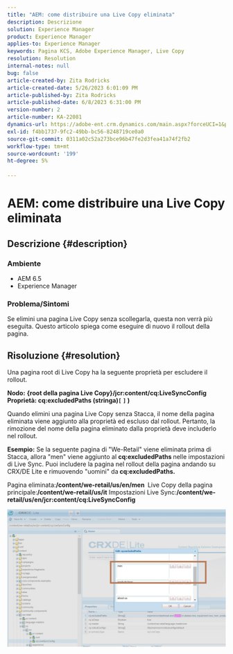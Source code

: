 ```yaml
---
title: "AEM: come distribuire una Live Copy eliminata"
description: Descrizione
solution: Experience Manager
product: Experience Manager
applies-to: Experience Manager
keywords: Pagina KCS, Adobe Experience Manager, Live Copy
resolution: Resolution
internal-notes: null
bug: false
article-created-by: Zita Rodricks
article-created-date: 5/26/2023 6:01:09 PM
article-published-by: Zita Rodricks
article-published-date: 6/8/2023 6:31:00 PM
version-number: 2
article-number: KA-22081
dynamics-url: https://adobe-ent.crm.dynamics.com/main.aspx?forceUCI=1&pagetype=entityrecord&etn=knowledgearticle&id=26052845-effb-ed11-8849-6045bd0063aa
exl-id: f4bb1737-9fc2-49bb-bc56-8248719ce0a0
source-git-commit: 0311a02c52a273bce96b47fe2d3fea41a74f2fb2
workflow-type: tm+mt
source-wordcount: '199'
ht-degree: 5%

---
```


# AEM: come distribuire una Live Copy eliminata

## Descrizione {#description}


### <b>Ambiente</b>

- AEM 6.5
- Experience Manager


### <b>Problema/Sintomi</b>

Se elimini una pagina Live Copy senza scollegarla, questa non verrà più eseguita. Questo articolo spiega come eseguire di nuovo il rollout della pagina.


## Risoluzione {#resolution}


Una pagina root di Live Copy ha la seguente proprietà &#x200B;&#x200B;per escludere il rollout.

<b>Nodo:</b> <b>{root della pagina Live Copy}/jcr:content/cq:LiveSyncConfig Proprietà: cq:excludedPaths (stringa)`[` `]` )</b>

Quando elimini una pagina Live Copy senza Stacca, il nome della pagina eliminata viene aggiunto alla proprietà ed escluso dal rollout.
Pertanto, la rimozione del nome della pagina eliminato dalla proprietà deve includerlo nel rollout.

<b>Esempio:</b>
Se la seguente pagina di &quot;We-Retail&quot; viene eliminata prima di Stacca, allora &quot;men&quot; viene aggiunto al <b>cq:excludedPaths </b>nelle impostazioni di Live Sync.
Puoi includere la pagina nel rollout della pagina andando su CRX/DE Lite e rimuovendo &quot;uomini&quot; da<b> cq:excludedPaths.</b>

Pagina eliminata:<b>/content/we-retail/us/en/men </b>
Live Copy della pagina principale:<b>/content/we-retail/us/it</b>
Impostazioni Live Sync:<b>/content/we-retail/us/en/jcr:content/cq:LiveSyncConfig</b>

![](assets/a7eb936c-03f6-ed11-8848-6045bd006295.png)

